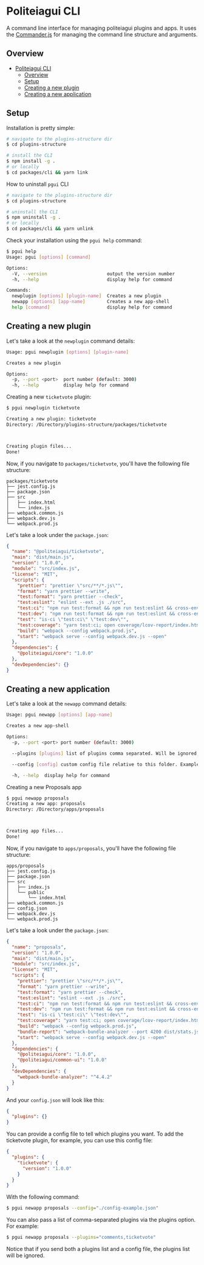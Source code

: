 # Politeiagui CLI

A command line interface for managing politeiagui plugins and apps. It uses the
[Commander.js](https://github.com/tj/commander.js/) for managing the command
line structure and arguments.

## Overview

- [Politeiagui CLI](#politeiagui-cli)
  - [Overview](#overview)
  - [Setup](#setup)
  - [Creating a new plugin](#creating-a-new-plugin)
  - [Creating a new application](#creating-a-new-application)

## Setup

Installation is pretty simple:

```bash
# navigate to the plugins-structure dir
$ cd plugins-structure

# install the CLI
$ npm install -g .
# or locally
$ cd packages/cli && yarn link
```

How to uninstall `pgui` CLI

```bash
# navigate to the plugins-structure dir
$ cd plugins-structure

# uninstall the CLI
$ npm uninstall -g .
# or locally
$ cd packages/cli && yarn unlink
```

Check your installation using the `pgui help` command:

```bash
$ pgui help
Usage: pgui [options] [command]

Options:
  -V, --version                      output the version number
  -h, --help                         display help for command

Commands:
  newplugin [options] [plugin-name]  Creates a new plugin
  newapp [options] [app-name]        Creates a new app-shell
  help [command]                     display help for command
```

## Creating a new plugin

Let's take a look at the `newplugin` command details:

```bash
Usage: pgui newplugin [options] [plugin-name]

Creates a new plugin

Options:
  -p, --port <port>  port number (default: 3000)
  -h, --help         display help for command
```

Creating a new `ticketvote` plugin:

```bash
$ pgui newplugin ticketvote

Creating a new plugin: ticketvote
Directory: /Directory/plugins-structure/packages/ticketvote



Creating plugin files...
Done!
```

Now, if you navigate to `packages/ticketvote`, you'll have the following
file structure:

```
packages/ticketvote
├── jest.config.js
├── package.json
├── src
│   ├── index.html
│   └── index.js
├── webpack.common.js
├── webpack.dev.js
└── webpack.prod.js
```

Let's take a look under the `package.json`:

```json
{
  "name": "@politeiagui/ticketvote",
  "main": "dist/main.js",
  "version": "1.0.0",
  "module": "src/index.js",
  "license": "MIT",
  "scripts": {
    "prettier": "prettier \"src/**/*.js\"",
    "format": "yarn prettier --write",
    "test:format": "yarn prettier --check",
    "test:eslint": "eslint --ext .js ./src",
    "test:ci": "npm run test:format && npm run test:eslint && cross-env jest --no-cache",
    "test:dev": "npm run test:format && npm run test:eslint && cross-env jest --watchAll --no-cache",
    "test": "is-ci \"test:ci\" \"test:dev\"",
    "test:coverage": "yarn test:ci; open coverage/lcov-report/index.html",
    "build": "webpack --config webpack.prod.js",
    "start": "webpack serve --config webpack.dev.js --open"
  },
  "dependencies": {
    "@politeiagui/core": "1.0.0"
  },
  "devDependencies": {}
}
```

## Creating a new application

Let's take a look at the `newapp` command details:

```bash
Usage: pgui newapp [options] [app-name]

Creates a new app-shell

Options:
  -p, --port <port> port number (default: 3000)

  --plugins [plugins] list of plugins comma separated. Will be ignored if a config file is provided. Example: ticketvote,comments

  --config [config] custom config file relative to this folder. Example: ./config.json

  -h, --help  display help for command
```

Creating a new Proposals app

```bash
$ pgui newapp proposals
Creating a new app: proposals
Directory: /Directory/apps/proposals



Creating app files...
Done!
```

Now, if you navigate to `apps/proposals`, you'll have the following
file structure:

```
apps/proposals
├── jest.config.js
├── package.json
├── src
│   ├── index.js
│   └── public
│       └── index.html
├── webpack.common.js
├── config.json
├── webpack.dev.js
└── webpack.prod.js
```

Let's take a look under the `package.json`:

```json
{
  "name": "proposals",
  "version": "1.0.0",
  "main": "dist/main.js",
  "module": "src/index.js",
  "license": "MIT",
  "scripts": {
    "prettier": "prettier \"src/**/*.js\"",
    "format": "yarn prettier --write",
    "test:format": "yarn prettier --check",
    "test:eslint": "eslint --ext .js ./src",
    "test:ci": "npm run test:format && npm run test:eslint && cross-env jest --no-cache",
    "test:dev": "npm run test:format && npm run test:eslint && cross-env jest --watchAll --no-cache",
    "test": "is-ci \"test:ci\" \"test:dev\"",
    "test:coverage": "yarn test:ci; open coverage/lcov-report/index.html",
    "build": "webpack --config webpack.prod.js",
    "bundle-report": "webpack-bundle-analyzer --port 4200 dist/stats.json",
    "start": "webpack serve --config webpack.dev.js --open"
  },
  "dependencies": {
    "@politeiagui/core": "1.0.0",
    "@politeiagui/common-ui": "1.0.0"
  },
  "devDependencies": {
    "webpack-bundle-analyzer": "^4.4.2"
  }
}
```

And your `config.json` will look like this:

```json
{
  "plugins": {}
}
```

You can provide a config file to tell which plugins you want. To add the ticketvote plugin, for example, you can use this config file:

```json
{
  "plugins": {
    "ticketvote": {
      "version": "1.0.0"
    }
  }
}
```

With the following command:

```bash
$ pgui newapp proposals --config="./config-example.json"
```

You can also pass a list of comma-separated plugins via the plugins option. For example:

```bash
$ pgui newapp proposals --plugins="comments,ticketvote"
```

Notice that if you send both a plugins list and a config file, the plugins list will be ignored.
